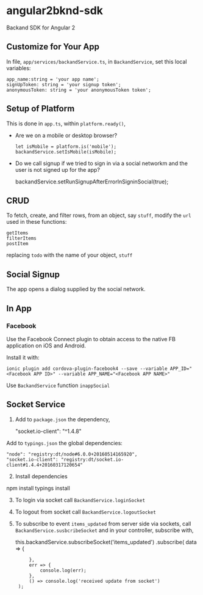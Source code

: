 # angular2bknd-sdk

Backand SDK for Angular 2 

## Customize for Your App

In file, `app/services/backandService.ts`, in `BackandService`, set this local variables:

    
    app_name:string = 'your app name';
    signUpToken: string = 'your signup token';
    anonymousToken: string = 'your anonymousToken token';

## Setup of Platform

This is done in `app.ts`,  within `platform.ready()`,

* Are we on a mobile or desktop browser?

      let isMobile = platform.is('mobile');
      backandService.setIsMobile(isMobile);

* Do we call signup if we tried to sign in via a social networkm and 
 the user is not signed up for the app?

    backandService.setRunSignupAfterErrorInSigninSocial(true);

## CRUD

To fetch, create, and filter rows, from an object, say `stuff`, modify 
the `url` used in these functions:

    getItems
    filterItems
    postItem

replacing `todo` with the name of your object, `stuff`

## Social Signup 

The app opens a dialog supplied by the social network. 

## In App

### Facebook

Use the Facebook Connect plugin to obtain access to the native FB application on iOS and Android.

Install it with: 

    ionic plugin add cordova-plugin-facebook4 --save --variable APP_ID="<Facebook APP ID>" --variable APP_NAME="<Facebook APP NAME>"

Use `BackandService` function `inappSocial`

## Socket Service

1. Add to `package.json` the dependency, 
  
    "socket.io-client": "^1.4.8"
  
Add to `typings.json` the global dependencies:

    "node": "registry:dt/node#6.0.0+20160514165920",
    "socket.io-client": "registry:dt/socket.io-client#1.4.4+20160317120654"
   
2. Install dependencies

  npm install
  typings install
  
3. To login via socket call `BackandService.loginSocket`
    
4. To logout from socket call `BackandService.logoutSocket`

5. To subscribe to event `items_updated` from server side via sockets, 
call `BackandService.susbcribeSocket` and in your controller, subscribe with,

    this.backandService.subscribeSocket('items_updated')
      .subscribe(
            data => {
             
            },
            err => {
                console.log(err);
            },
            () => console.log('received update from socket')
        );


